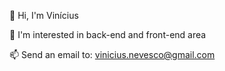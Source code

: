 👋 Hi, I'm Vinícius

👀 I'm interested in back-end and front-end area

📫 Send an email to: vinicius.nevesco@gmail.com
